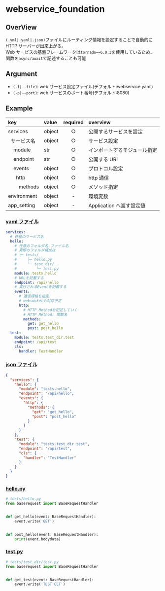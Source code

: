 # webservice_foundation

## OverView

`(.yml|.yaml|.json)`ファイルにルーティング情報を設定することで自動的に  
HTTP サーバーが出来上がる。  
Web サービスの基盤フレームワークは`tornado==6.0.3`を使用しているため、  
関数を`async/await`で記述することも可能

## Argument

- `(-f|--file)`: web サービス設定ファイル(デフォルト:webservice.yaml)
- `(-p|--port)`: web サービスのポート番号(デフォルト:8080)

## Example

| key                                                     | value  | required | overview                     |
| :------------------------------------------------------ | :----- | :------: | :--------------------------- |
| services                                                | object |    ○     | 公開するサービスを設定       |
| &nbsp;&nbsp;サービス名                                  | object |    ○     | サービス設定                 |
| &nbsp;&nbsp;&nbsp;&nbsp;module                          | str    |    ○     | インポートするモジュール指定 |
| &nbsp;&nbsp;&nbsp;&nbsp;endpoint                        | str    |    ○     | 公開する URI                 |
| &nbsp;&nbsp;&nbsp;&nbsp;events                          | object |    ○     | プロトコル設定               |
| &nbsp;&nbsp;&nbsp;&nbsp;&nbsp;&nbsp;http                | object |    ○     | http 通信                    |
| &nbsp;&nbsp;&nbsp;&nbsp;&nbsp;&nbsp;&nbsp;&nbsp;methods | object |    ○     | メソッド指定                 |
| environment                                             | object |    -     | 環境変数                     |
| app_setting                                             | object |    -     | Application へ渡す設定値     |

### [yaml ファイル](example/webservice.yml)

```yml webservice.yml
services:
  # 任意のサービス名
  hello:
    # 任意のフォルダ名.ファイル名
    # 実際のフォルダ構成は
    # ├─ tests/
    #     ├─ hello.py
    #     └─ test_dir/
    #         └─ test.py
    module: tests.hello
    # URLを記載する
    endpoint: /api/hello
    # 実行されるEventを記載する
    events:
      # 通信規格を指定
      # websocketも対応予定
      http:
        # HTTP Methodを記述していく
        # HTTP Method: 関数名
        methods:
          get: get_hello
          post: post_hello
  test:
    module: tests.test_dir.test
    endpoint: /api/test
    cls:
      handler: TestHandler
```

### [json ファイル](example/webservice.json)

```json
{
  "services": {
    "hello": {
      "module": "tests.hello",
      "endpoint": "/api/hello",
      "events": {
        "http": {
          "methods": {
            "get": "get_hello",
            "post": "post_hello"
          }
        }
      }
    },
    "test": {
      "module": "tests.test_dir.test",
      "endpoint": "/api/test",
      "cls": {
        "handler": "TestHandler"
      }
    }
  }
}
```

### [hello.py](tests/hello.py)

```py hello.py
# tests/hello.py
from baserequest import BaseRequestHandler


def get_hello(event: BaseRequestHandler):
    event.write('GET')


def post_hello(event: BaseRequestHandler):
    print(event.bodydata)

```

### [test.py](tests/test_dir/test.py)

```py test.py
# tests/test_dir/test.py
from baserequest import BaseRequestHandler


def get_test(event: BaseRequestHandler):
    event.write('TEST GET')

```
